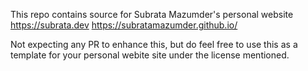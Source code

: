 This repo contains source for Subrata Mazumder's personal website
https://subrata.dev
https://subratamazumder.github.io/

Not expecting any PR to enhance this, but do feel free to use this as a template for your personal webite site under the license mentioned.
